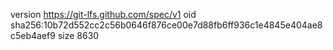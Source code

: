 version https://git-lfs.github.com/spec/v1
oid sha256:10b72d552cc2c56b0646f876ce00e7d88fb6ff936c1e4845e404ae8c5eb4aef9
size 8630
